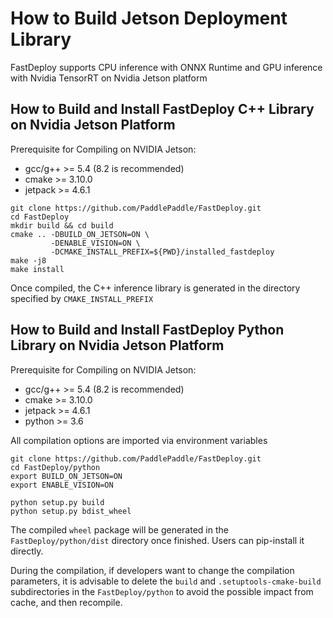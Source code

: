 
# How to Build Jetson Deployment Library

FastDeploy supports CPU inference with ONNX Runtime and GPU inference with Nvidia TensorRT on Nvidia Jetson platform

## How to Build and Install FastDeploy C++ Library on Nvidia Jetson Platform

Prerequisite for Compiling on NVIDIA Jetson:

- gcc/g++ >= 5.4 (8.2 is recommended)
- cmake >= 3.10.0
- jetpack >= 4.6.1

```
git clone https://github.com/PaddlePaddle/FastDeploy.git
cd FastDeploy
mkdir build && cd build
cmake .. -DBUILD_ON_JETSON=ON \
         -DENABLE_VISION=ON \
         -DCMAKE_INSTALL_PREFIX=${PWD}/installed_fastdeploy
make -j8
make install
```

Once compiled, the C++ inference library is generated in the directory specified by `CMAKE_INSTALL_PREFIX`

## How to Build and Install FastDeploy Python Library on Nvidia Jetson Platform

Prerequisite for Compiling on NVIDIA Jetson:

- gcc/g++ >= 5.4 (8.2 is recommended)
- cmake >= 3.10.0
- jetpack >= 4.6.1
- python >= 3.6

All compilation options are imported via environment variables

```
git clone https://github.com/PaddlePaddle/FastDeploy.git
cd FastDeploy/python
export BUILD_ON_JETSON=ON
export ENABLE_VISION=ON

python setup.py build
python setup.py bdist_wheel
```

The compiled `wheel` package will be generated in the `FastDeploy/python/dist` directory once finished. Users can pip-install it directly.

During the compilation, if developers want to change the compilation parameters, it is advisable to delete the `build` and `.setuptools-cmake-build` subdirectories in the `FastDeploy/python` to avoid the possible impact from cache, and then recompile.
